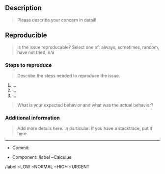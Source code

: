 <!-- KEY BUG REPORT  /label ~Bug 
     Thank you for taking your time to make KeY a better tool!
     Please replace the blockquotes below with your answered.
--> 

## Description

> Please describe your concern in detail!

## Reproducible
  
> Is the issue reproducable?
> Select one of: always, sometimes, random, have not tried, n/a 

### Steps to reproduce 

> Describe the steps needed to reproduce the issue.

1. ... 
2. ... 
3. ... 

> What is your expected behavior and what was the actual behavior?

### Additional information

> Add more details here. In particular: if you have a stacktrace, put it here.

---

* Commit: <!-- SHA checksum of the git commit -->

<!-- KeY Component
 Information Flow Engine, Calculus, Soundness, JML Parser,
 JML (Semantics), GUI, Counter Example Generator, KeY Parser, Deployment
 Prover Core, SMT, Symb. Debugger, Test Case Generator, Proof Loading/Saving,
 Command Line Interface, Strategy, Test cases, RIFL, Documentation, Webpage
-->
* Component: /label ~Calculus 

<!-- Please select one severity level -->
/label ~LOW ~NORMAL ~HIGH ~URGENT 

<!-- END OF BUG TEMPLATE -->

